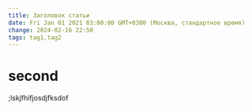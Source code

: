 ```yaml
---
title: Заголовок статьи
date: Fri Jan 01 2021 03:00:00 GMT+0300 (Москва, стандартное время)
change: 2024-02-16 22:50
tags: tag1,tag2
---
```

# second
;lskjfhifjosdjfksdof

